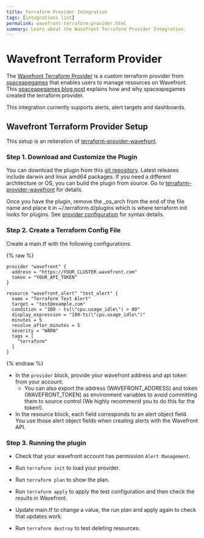 ```yaml
---
title: Terraform Provider Integration
tags: [integrations list]
permalink: wavefront-terraform-provider.html
summary: Learn about the Wavefront Terraform Provider Integration.
---
```

# Wavefront Terraform Provider

The [Wavefront Terraform Provider](https://github.com/spaceapegames/terraform-provider-wavefront) is a custom
terraform provider from [spaceapegames](http://www.spaceapegames.com/) that enables users to manage resources
on Wavefront.  This [spaceapegames blog post](https://tech.spaceapegames.com/2017/09/28/building-a-custom-terraform-provider-for-wavefront/)
explains how and why spaceapegames created the terraform provider.

This integration currently supports alerts, alert targets and dashboards.

## Wavefront Terraform Provider Setup

This setup is an reiteration of [terraform-provider-wavefront](https://github.com/spaceapegames/terraform-provider-wavefront).



### Step 1.  Download and Customize the Plugin

You can download the plugin from this [git repository](https://github.com/spaceapegames/terraform-provider-wavefront/releases).
Latest releases include darwin and linux amd64 packages. 
If you need a different architecture or OS, you can build the plugin from source.
Go to [terraform-provider-wavefront](https://github.com/spaceapegames/terraform-provider-wavefront) for details.

Once you have the plugin, remove the _os_arch from the end of the file name and place it in ~/.terraform.d/plugins which is where terraform init looks for plugins.
See [provider configuration](https://www.terraform.io/docs/configuration/providers.html#third-party-plugins) for syntax details.

### Step 2.  Create a Terraform Config File

Create a main.tf with the following configurations.

{% raw %}
```
provider "wavefront" {
  address = "https://YOUR_CLUSTER.wavefront.com"
  token = "YOUR_API_TOKEN"
}

resource "wavefront_alert" "test_alert" {
  name = "Terraform Test Alert"
  target = "test@example.com"
  condition = "100 - ts(\"cpu.usage_idle\") > 80"
  display_expression = "100-ts(\"cpu.usage_idle\")"
  minutes = 5
  resolve_after_minutes = 5
  severity = "WARN"
  tags = [
    "terraform"
  ]
}
```
{% endraw %}

- In the `provider` block, provide your wavefront address and api token from your account.
  - You can also export the address (WAVEFRONT_ADDRESS) and token (WAVEFRONT_TOKEN) as environment variables
to avoid committing them to source control (We highly recommend you to do this for the token!).
- In the resource block, each field corresponds to an alert object field. You use those alert object fields
when creating alerts with the Wavefront API.

### Step 3.  Running the plugin

- Check that your wavefront account has permission `Alert Management`.

- Run `terraform init` to load your provider.

- Run `terraform plan` to show the plan.
 
- Run `terraform apply` to apply the test configuration and then check the results in Wavefront.
 
- Update main.tf to change a value, the run plan and apply again to check that updates work.

- Run `terraform destroy` to test deleting resources.


